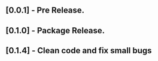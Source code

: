 ## [0.0.1] - Pre Release.

## [0.1.0] - Package Release.

## [0.1.4] - Clean code and fix small bugs


